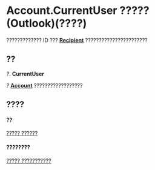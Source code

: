 
# Account.CurrentUser ????? (Outlook)(????)

????????????? ID ???  **[Recipient](8cee4d79-ec55-52a4-710b-6456944ca86d.md)** ???????????????????????


## ??

 _?_. **CurrentUser**

 _?_ **[Account](f624438c-4e45-2822-18b6-bfe8074a33c0.md)** ??????????????????


## ????


#### ??


[????? ??????](f624438c-4e45-2822-18b6-bfe8074a33c0.md)
#### ????????


[????? ???????????](http://msdn.microsoft.com/library/37759c57-d1ec-775c-cbe6-75c8f314d196%28Office.15%29.aspx)